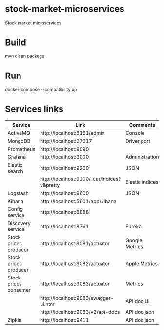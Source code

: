 # stock-market-microservices
Stock market microservices

# Build
mvn clean package

# Run
docker-compose --compatibility up

# Services links

| Service                | Link                                        | Comments         |
|------------------------|---------------------------------------------|------------------|
| ActiveMQ               | http://localhost:8161/admin                 | Console          |
| MongoDB                | http://localhost:27017                      | Driver port      |
| Prometheus             | http://localhost:9090                       |                  |
| Grafana                | http://localhost:3000                       | Administration   |
| Elastic search         | http://localhost:9200                       | JSON             |
|                        | http://localhost:9200/_cat/indices?v&pretty | Elastic indices  |
| Logstash               | http://localhost:9600                       | JSON             |
| Kibana                 | http://localhost:5601/app/kibana            |                  |
| Config service         | http://localhost:8888                       |                  |
| Discovery service      | http://localhost:8761                       | Eureka           |
| Stock prices producer  | http://localhost:9081/actuator              | Google Metrics   |
| Stock prices producer  | http://localhost:9082/actuator              | Apple Metrics    |
| Stock prices consumer  | http://localhost:9083/actuator              | Metrics          |
|                        | http://localhost:9083/swagger-ui.html       | API doc UI       |
|                        | http://localhost:9083/v2/api-docs           | API doc json     |
| Zipkin                 | http://localhost:9411                       | API doc json     |
